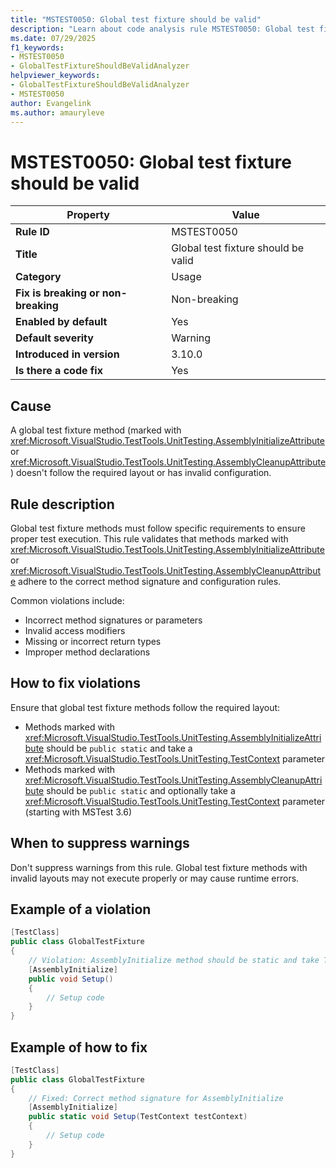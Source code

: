```yaml
---
title: "MSTEST0050: Global test fixture should be valid"
description: "Learn about code analysis rule MSTEST0050: Global test fixture should be valid"
ms.date: 07/29/2025
f1_keywords:
- MSTEST0050
- GlobalTestFixtureShouldBeValidAnalyzer
helpviewer_keywords:
- GlobalTestFixtureShouldBeValidAnalyzer
- MSTEST0050
author: Evangelink
ms.author: amauryleve
---
```

# MSTEST0050: Global test fixture should be valid

| Property                            | Value                                                                                    |
|-------------------------------------|------------------------------------------------------------------------------------------|
| **Rule ID**                         | MSTEST0050                                                                               |
| **Title**                           | Global test fixture should be valid                                                     |
| **Category**                        | Usage                                                                                    |
| **Fix is breaking or non-breaking** | Non-breaking                                                                             |
| **Enabled by default**              | Yes                                                                                      |
| **Default severity**                | Warning                                                                                  |
| **Introduced in version**           | 3.10.0                                                                                   |
| **Is there a code fix**             | Yes                                                                                      |

## Cause

A global test fixture method (marked with <xref:Microsoft.VisualStudio.TestTools.UnitTesting.AssemblyInitializeAttribute> or <xref:Microsoft.VisualStudio.TestTools.UnitTesting.AssemblyCleanupAttribute>) doesn't follow the required layout or has invalid configuration.

## Rule description

Global test fixture methods must follow specific requirements to ensure proper test execution. This rule validates that methods marked with <xref:Microsoft.VisualStudio.TestTools.UnitTesting.AssemblyInitializeAttribute> or <xref:Microsoft.VisualStudio.TestTools.UnitTesting.AssemblyCleanupAttribute> adhere to the correct method signature and configuration rules.

Common violations include:

- Incorrect method signatures or parameters
- Invalid access modifiers
- Missing or incorrect return types
- Improper method declarations

## How to fix violations

Ensure that global test fixture methods follow the required layout:

- Methods marked with <xref:Microsoft.VisualStudio.TestTools.UnitTesting.AssemblyInitializeAttribute> should be `public static` and take a <xref:Microsoft.VisualStudio.TestTools.UnitTesting.TestContext> parameter
- Methods marked with <xref:Microsoft.VisualStudio.TestTools.UnitTesting.AssemblyCleanupAttribute> should be `public static` and optionally take a <xref:Microsoft.VisualStudio.TestTools.UnitTesting.TestContext> parameter (starting with MSTest 3.6)

## When to suppress warnings

Don't suppress warnings from this rule. Global test fixture methods with invalid layouts may not execute properly or may cause runtime errors.

## Example of a violation

```csharp
[TestClass]
public class GlobalTestFixture
{
    // Violation: AssemblyInitialize method should be static and take TestContext parameter
    [AssemblyInitialize]
    public void Setup()
    {
        // Setup code
    }
}
```

## Example of how to fix

```csharp
[TestClass]
public class GlobalTestFixture
{
    // Fixed: Correct method signature for AssemblyInitialize
    [AssemblyInitialize]
    public static void Setup(TestContext testContext)
    {
        // Setup code
    }
}
```
